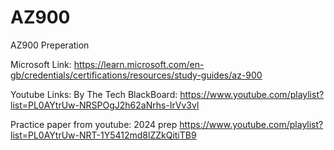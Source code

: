 # AZ900
AZ900 Preperation


Microsoft Link:
  https://learn.microsoft.com/en-gb/credentials/certifications/resources/study-guides/az-900

Youtube Links:
  By The Tech BlackBoard:
    https://www.youtube.com/playlist?list=PL0AYtrUw-NRSPOgJ2h62aNrhs-IrVv3vl


Practice paper from youtube: 2024 prep
  https://www.youtube.com/playlist?list=PL0AYtrUw-NRT-1Y5412md8lZZkQitiTB9
  
